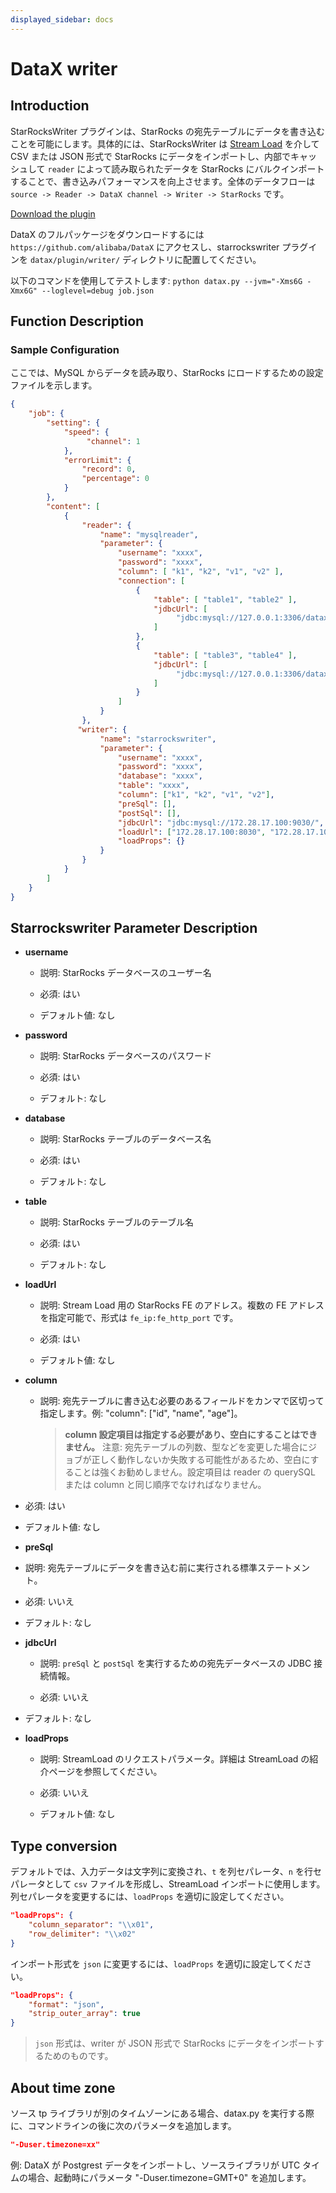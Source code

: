 ```yaml
---
displayed_sidebar: docs
---
```


# DataX writer

## Introduction

StarRocksWriter プラグインは、StarRocks の宛先テーブルにデータを書き込むことを可能にします。具体的には、StarRocksWriter は [Stream Load](./StreamLoad.md) を介して CSV または JSON 形式で StarRocks にデータをインポートし、内部でキャッシュして `reader` によって読み取られたデータを StarRocks にバルクインポートすることで、書き込みパフォーマンスを向上させます。全体のデータフローは `source -> Reader -> DataX channel -> Writer -> StarRocks` です。

[Download the plugin](https://github.com/StarRocks/DataX/releases)

DataX のフルパッケージをダウンロードするには `https://github.com/alibaba/DataX` にアクセスし、starrockswriter プラグインを `datax/plugin/writer/` ディレクトリに配置してください。

以下のコマンドを使用してテストします:
`python datax.py --jvm="-Xms6G -Xmx6G" --loglevel=debug job.json`

## Function Description

### Sample Configuration

ここでは、MySQL からデータを読み取り、StarRocks にロードするための設定ファイルを示します。

```json
{
    "job": {
        "setting": {
            "speed": {
                 "channel": 1
            },
            "errorLimit": {
                "record": 0,
                "percentage": 0
            }
        },
        "content": [
            {
                "reader": {
                    "name": "mysqlreader",
                    "parameter": {
                        "username": "xxxx",
                        "password": "xxxx",
                        "column": [ "k1", "k2", "v1", "v2" ],
                        "connection": [
                            {
                                "table": [ "table1", "table2" ],
                                "jdbcUrl": [
                                     "jdbc:mysql://127.0.0.1:3306/datax_test1"
                                ]
                            },
                            {
                                "table": [ "table3", "table4" ],
                                "jdbcUrl": [
                                     "jdbc:mysql://127.0.0.1:3306/datax_test2"
                                ]
                            }
                        ]
                    }
                },
               "writer": {
                    "name": "starrockswriter",
                    "parameter": {
                        "username": "xxxx",
                        "password": "xxxx",
                        "database": "xxxx",
                        "table": "xxxx",
                        "column": ["k1", "k2", "v1", "v2"],
                        "preSql": [],
                        "postSql": [], 
                        "jdbcUrl": "jdbc:mysql://172.28.17.100:9030/",
                        "loadUrl": ["172.28.17.100:8030", "172.28.17.100:8030"],
                        "loadProps": {}
                    }
                }
            }
        ]
    }
}

```

## Starrockswriter Parameter Description

* **username**

  * 説明: StarRocks データベースのユーザー名

  * 必須: はい

  * デフォルト値: なし

* **password**

  * 説明: StarRocks データベースのパスワード

  * 必須: はい

  * デフォルト: なし

* **database**

  * 説明: StarRocks テーブルのデータベース名

  * 必須: はい

  * デフォルト: なし

* **table**

  * 説明: StarRocks テーブルのテーブル名

  * 必須: はい

  * デフォルト: なし

* **loadUrl**

  * 説明: Stream Load 用の StarRocks FE のアドレス。複数の FE アドレスを指定可能で、形式は `fe_ip:fe_http_port` です。

  * 必須: はい

  * デフォルト値: なし

* **column**

  * 説明: 宛先テーブルに書き込む必要のあるフィールドをカンマで区切って指定します。例: "column": ["id", "name", "age"]。
    >**column 設定項目は指定する必要があり、空白にすることはできません。**
    >注意: 宛先テーブルの列数、型などを変更した場合にジョブが正しく動作しないか失敗する可能性があるため、空白にすることは強くお勧めしません。設定項目は reader の querySQL または column と同じ順序でなければなりません。

* 必須: はい

* デフォルト値: なし

* **preSql**

* 説明: 宛先テーブルにデータを書き込む前に実行される標準ステートメント。

* 必須: いいえ

* デフォルト: なし

* **jdbcUrl**

  * 説明: `preSql` と `postSql` を実行するための宛先データベースの JDBC 接続情報。
  
  * 必須: いいえ

* デフォルト: なし

* **loadProps**

  * 説明: StreamLoad のリクエストパラメータ。詳細は StreamLoad の紹介ページを参照してください。

  * 必須: いいえ

  * デフォルト値: なし

## Type conversion

デフォルトでは、入力データは文字列に変換され、`t` を列セパレータ、`n` を行セパレータとして `csv` ファイルを形成し、StreamLoad インポートに使用します。
列セパレータを変更するには、`loadProps` を適切に設定してください。

```json
"loadProps": {
    "column_separator": "\\x01",
    "row_delimiter": "\\x02" 
}
```

インポート形式を `json` に変更するには、`loadProps` を適切に設定してください。

```json
"loadProps": {
    "format": "json",
    "strip_outer_array": true
}
```

> `json` 形式は、writer が JSON 形式で StarRocks にデータをインポートするためのものです。

## About time zone

ソース tp ライブラリが別のタイムゾーンにある場合、datax.py を実行する際に、コマンドラインの後に次のパラメータを追加します。

```json
"-Duser.timezone=xx"
```

例: DataX が Postgrest データをインポートし、ソースライブラリが UTC タイムの場合、起動時にパラメータ "-Duser.timezone=GMT+0" を追加します。